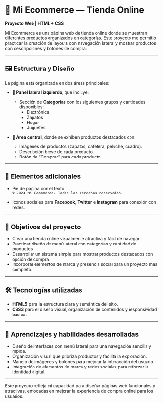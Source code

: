 # 🛒 Mi Ecommerce — Tienda Online

**Proyecto Web | HTML + CSS**

Mi Ecommerce es una página web de tienda online donde se muestran diferentes productos organizados en categorías. Este proyecto me permitió practicar la creación de layouts con navegación lateral y mostrar productos con descripciones y botones de compra.

---

## 🖼️ Estructura y Diseño

La página está organizada en dos áreas principales:

- 🔹 **Panel lateral izquierdo**, que incluye:
  - Sección de **Categorías** con los siguientes grupos y cantidades disponibles:
    - Electrónica
    - Zapatos
    - Hogar
    - Juguetes

- 🔹 **Área central**, donde se exhiben productos destacados con:
  - Imágenes de productos (zapatos, cafetera, peluche, cuadro).
  - Descripción breve de cada producto.
  - Botón de “Comprar” para cada producto.

---

## 📌 Elementos adicionales

- Pie de página con el texto:  
  `© 2024 Mi Ecommerce. Todos los derechos reservados.`

- Iconos sociales para **Facebook**, **Twitter** e **Instagram** para conexión con redes.

---

## 🎯 Objetivos del proyecto

- Crear una tienda online visualmente atractiva y fácil de navegar.
- Practicar diseño de menú lateral con categorías y cantidad de productos.
- Desarrollar un sistema simple para mostrar productos destacados con opción de compra.
- Incorporar elementos de marca y presencia social para un proyecto más completo.

---

## 🛠 Tecnologías utilizadas

- **HTML5** para la estructura clara y semántica del sitio.
- **CSS3** para el diseño visual, organización de contenidos y responsividad básica.

---

## 🧠 Aprendizajes y habilidades desarrolladas

- Diseño de interfaces con menú lateral para una navegación sencilla y rápida.
- Organización visual que prioriza productos y facilita la exploración.
- Manejo de imágenes y botones para mejorar la interacción del usuario.
- Integración de elementos de marca y redes sociales para reforzar la identidad digital.

---

Este proyecto refleja mi capacidad para diseñar páginas web funcionales y atractivas, enfocadas en mejorar la experiencia de compra online para los usuarios.  
